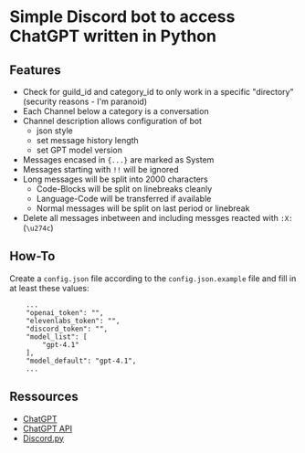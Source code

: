 # Simple Discord bot to access ChatGPT written in Python

## Features

- Check for guild_id and category_id to only work in a specific "directory" (security reasons - I'm paranoid)
- Each Channel below a category is a conversation
- Channel description allows configuration of bot
  - json style
  - set message history length
  - set GPT model version
- Messages encased in `{...}` are marked as System
- Messages starting with `!!` will be ignored
- Long messages will be split into 2000 characters
  - Code-Blocks will be split on linebreaks cleanly
  - Language-Code will be transferred if available
  - Normal messages will be split on last period or linebreak
- Delete all messages inbetween and including messges reacted with `:X:` (`\u274c`)

## How-To

Create a `config.json` file according to the `config.json.example` file and fill in at least these values:

```plain
    ...
    "openai_token": "",
    "elevenlabs_token": "",
    "discord_token": "",
    "model_list": [
        "gpt-4.1"
    ],
    "model_default": "gpt-4.1",
    ...
```

## Ressources

- [ChatGPT](https://chat.openai.com)
- [ChatGPT API](https://platform.openai.com/docs/api-reference)
- [Discord.py](https://discordpy.readthedocs.io/en/stable/)
